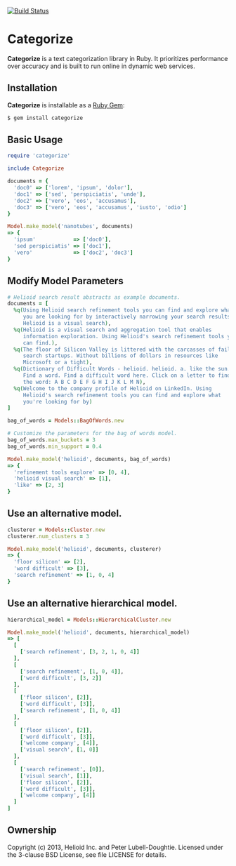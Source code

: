 [![Build Status](https://travis-ci.org/helioid/categorize.png?branch=master)](https://travis-ci.org/helioid/categorize)

# Categorize

**Categorize** is a text categorization library in Ruby.  It prioritizes
performance over accuracy and is built to run online in dynamic web services.

## Installation

**Categorize** is installable as a [Ruby Gem](https://rubygems.org/gems/categorize):
```bash
$ gem install categorize
```

## Basic Usage
```ruby
require 'categorize'

include Categorize

documents = {
  'doc0' => ['lorem', 'ipsum', 'dolor'],
  'doc1' => ['sed', 'perspiciatis', 'unde'],
  'doc2' => ['vero', 'eos', 'accusamus'],
  'doc3' => ['vero', 'eos', 'accusamus', 'iusto', 'odio']
}

Model.make_model('nanotubes', documents)
=> {
  'ipsum'            => ['doc0'],
  'sed perspiciatis' => ['doc1'],
  'vero'             => ['doc2', 'doc3']
}
```

## Modify Model Parameters
```ruby
# Helioid search result abstracts as example documents.
documents = [
  %q(Using Helioid search refinement tools you can find and explore what
     you are looking for by interactively narrowing your search results.
     Helioid is a visual search),
  %q(Helioid is a visual search and aggregation tool that enables
     information exploration. Using Helioid's search refinement tools you
     can find.),
  %q(The floor of Silicon Valley is littered with the carcasses of failed
     search startups. Without billions of dollars in resources like
     Microsoft or a tight),
  %q(Dictionary of Difficult Words - helioid. helioid. a. like the sun.
     Find a word. Find a difficult word here. Click on a letter to find
     the word: A B C D E F G H I J K L M N),
  %q(Welcome to the company profile of Helioid on LinkedIn. Using
     Helioid's search refinement tools you can find and explore what
     you're looking for by)
]

bag_of_words = Models::BagOfWords.new

# Customize the parameters for the bag of words model.
bag_of_words.max_buckets = 3
bag_of_words.min_support = 0.4

Model.make_model('helioid', documents, bag_of_words)
=> {
  'refinement tools explore' => [0, 4],
  'helioid visual search' => [1],
  'like' => [2, 3]
}
```

## Use an alternative model.
```ruby
clusterer = Models::Cluster.new
clusterer.num_clusters = 3

Model.make_model('helioid', documents, clusterer)
=> {
  'floor silicon' => [2],
  'word difficult' => [3],
  'search refinement' => [1, 0, 4]
}
```

## Use an alternative hierarchical model.
```ruby
hierarchical_model = Models::HierarchicalCluster.new

Model.make_model('helioid', documents, hierarchical_model)
=> [
  [
    ['search refinement', [3, 2, 1, 0, 4]]
  ],
  [
    ['search refinement', [1, 0, 4]],
    ['word difficult', [3, 2]]
  ],
  [
    ['floor silicon', [2]],
    ['word difficult', [3]],
    ['search refinement', [1, 0, 4]]
  ],
  [
    ['floor silicon', [2]],
    ['word difficult', [3]],
    ['welcome company', [4]],
    ['visual search', [1, 0]]
  ],
  [
    ['search refinement', [0]],
    ['visual search', [1]],
    ['floor silicon', [2]],
    ['word difficult', [3]],
    ['welcome company', [4]]
  ]
]
```

## Ownership

Copyright (c) 2013, Helioid Inc. and Peter Lubell-Doughtie. Licensed under the 3-clause BSD License, see file LICENSE for details.
